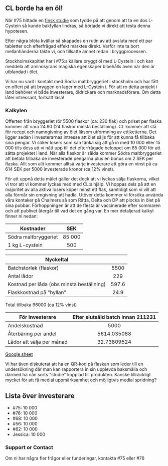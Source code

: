 ## CL borde ha en öl!
När #75 hittade en [finsk studie](https://www2.helsinki.fi/sv/aktuellt/naturvetenskap/aminosyra-lindrade-symptom-pa-baksmalla#:~:text=Forskningsresultat%20bekr%C3%A4ftade%20att%20aminosyran%20L,kosttillskott%20lindrade%20symptomen%20p%C3%A5%20baksm%C3%A4lla.) som tydde på att genom att ta en dos L-Cystein så kunde bakfyllan lindras, så började vi direkt att testa denna hypotesen.

Efter några blöta kvällar så skapades en rutin av att avsluta med ett par tabletter och efterfrågad effekt märktes direkt. Varför inte ta bort mellanhänderna täkte vi, och tillsatte ämnet redan i bryggprocessen.

Stockholmskapitlet har i #75:s källare bryggt öl med L-Cystein i och kan meddela att aminosyrans magiska egenskaper bibehålls även när den är utblandad i ölet. 

Vi har nu varit i kontakt med Södra maltbryggeriet i stockholm och har fått en offert på att bryggen en lager med L-Cystein i. För att ro detta projekt i land behöver vi både investerare, öldrickare och marknadsförare. Om detta låter intressant, fortsätt läsa!


### Kalkylen

Offerten från bryggeriet rör 5500 flaskor (ca: 230 flak) och priset per flaska kommer att vara 24.90 (24 flaskor minsta beställning). CL kommer att stå för recept och namngivning av ölet liksom utformning av ettiketterna. Det ligger sedan i investerarnas intresse att ölet säljs för att kunna få tillbaka sina pengar. 
Vi söker losers som kan tänka sig att gå in med 10 000 eller 15 000 tills dess att vi nått upp till det efterfrågade beloppet om 85 000 för att sätta projektet i land. När alla flaskor är sålda kommer Södra maltbryggeriet att betala tillbaka de investerade pengarna plus en bonus om 2 SEK per flaska. Allt som allt kommer alltså varje investerare att göra en vinst på ca 614 SEK per 5000 investerade kronor (ca 12% vinst).

För att uppnå detta målet gäller det dock att vi lyckas sälja flaskorna, vilket vi tror att vi kommer lyckas med med CL:s hjälp. Vi hoppas dels på att en majoritet av alla aktiva losers köper minst ett flak, samtidigt som vi vill att alla förmår sin omgivning att hadla.
Utöver detta kommer vi försöka använda våra kontaker på Chalmers så som Råtta, Delta och DP att plocka in ölet på sina pubbar. Förhoppningen är att de flesta är vaccinerade efter sommaren och att publivet återgår till vad det en gång var. En mer detaljerad kalkyl finner ni nedan:

| Kostnader                 | SEK           |
| ------------------------- |:-------------:|
| Södra maltbryggeriet      | 85 000        |
| 1 kg L-cystein            | 500           |

| Nyckeltal                                 |         |
| ----------------------------------------- |:-------:|
| Batchstorlek (flaskor)	                  | 5500    |
| Antal lådor	                              | 229     |
| Kostnad per låda (obs minsta beställning) | 597.6   |
| Flaskkostnad på "hyllan"	                | 24.9    |
	
Total tillbaka	96000 (ca 12% vinst)

| För investerare	                      | Efter slutsåld batch innan 211231 |
| ------------------------------------------- |:---------------------------------:|
| Andelskostnad	                              | 5000                              |
| Återbäring per andel	                      | 5614.035088                       |
| Lådor att sälja per månad	              | 32.73809524                       |

[Google sheet](https://docs.google.com/spreadsheets/d/16RDzoT2kUlO2YXMpABQ7SCXWx2mqBO8mjk8Z0d9RPgk/edit#gid=0)

Vi har även diskuterat att ha en QR-kod på flaskan som leder till en undersökning där man kan rapportera in sin upplevda baksmälla och därmed ha nån sorts "studie" kopplad till produkten. Kanske tillräckligt mycket för att få medial uppmärksamhet och möjligtvis medial spridning?

## Lista över investerare
- #75: 10 000
- #76: 10 000
- #68: 10 000
- #56: 10 000
- #62: 10 000
- Jessica: 10 000

### Support or Contact

Om ni har några fler frågor eller funderingar, kontakta #75 eller #76
